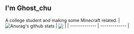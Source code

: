 ## I'm Ghost_chu

A college student and making some Minecraft related.
|<img align="center" src="https://github-readme-stats.vercel.app/api?username=Ghost-chu&count_private=true&show_icons=true&include_all_commits=true&title_color=359697&icon_color=359697&hide_border=true" alt="Anurag's github stats" /> | <img align="center" src="https://github-readme-stats.vercel.app/api/top-langs/?username=Ghost-chu&layout=compact&title_color=359697&icon_color=359697&hide_border=true" /> |
| ------------- | ------------- |
